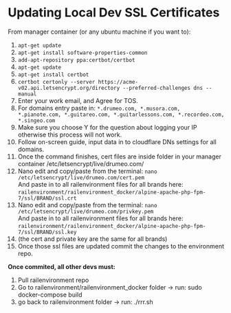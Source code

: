 # Updating Local Dev SSL Certificates

From manager container (or any ubuntu machine if you want to):
1. ```apt-get update```
1. ```apt-get install software-properties-common```
1. ```add-apt-repository ppa:certbot/certbot```
1. ```apt-get update```
1. ```apt-get install certbot```
1. ```certbot certonly --server https://acme-v02.api.letsencrypt.org/directory --preferred-challenges dns --manual```
1. Enter your work email, and Agree for TOS. 
1. For domains entry paste in:
    `````*.drumeo.com, *.musora.com, *.pianote.com, *.guitareo.com, *.guitarlessons.com, *.recordeo.com, *.singeo.com`````
1. Make sure you choose Y for the question about logging your IP otherwise this process will not work.
1. Follow on-screen guide, input data in to cloudflare DNs settings for all domains.
1. Once the command finishes, cert files are inside folder in your manager container /etc/letsencrypt/live/drumeo.com/
1. Nano edit and copy/paste from the terminal: ```nano /etc/letsencrypt/live/drumeo.com/cert.pem```  
   And paste in to all railenvironment files for all brands here: ```railenvironment/railenvironment_docker/alpine-apache-php-fpm-7/ssl/BRAND/ssl.crt```
1. Nano edit and copy/paste from the terminal: ```nano /etc/letsencrypt/live/drumeo.com/privkey.pem```  
   And paste in to all railenvironment files for all brands here: ```railenvironment/railenvironment_docker/alpine-apache-php-fpm-7/ssl/BRAND/ssl.key```
1. (the cert and private key are the same for all brands)
1. Once those ssl files are updated commit the changes to the environment repo.

**Once commited, all other devs must:**

1. Pull railenvironment repo
1. Go to railenvironment/railenvironment_docker folder -> run: sudo docker-compose build
1. go back to railenvironment folder -> run: ./rrr.sh
